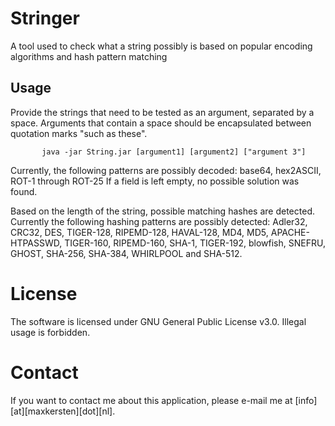# Stringer
A tool used to check what a string possibly is based on popular encoding algorithms and hash pattern matching

## Usage
Provide the strings that need to be tested as an argument, separated by a space.
           Arguments that contain a space should be encapsulated between quotation marks "such as these".

           java -jar String.jar [argument1] [argument2] ["argument 3"]

Currently, the following patterns are possibly decoded:
           base64, hex2ASCII, ROT-1 through ROT-25
If a field is left empty, no possible solution was found.

Based on the length of the string, possible matching hashes are detected. Currently the following hashing patterns are possibly detected: Adler32, CRC32, DES, TIGER-128, RIPEMD-128, HAVAL-128, MD4, MD5, APACHE-HTPASSWD, TIGER-160, RIPEMD-160, SHA-1, TIGER-192, blowfish, SNEFRU, GHOST, SHA-256, SHA-384, WHIRLPOOL and SHA-512.

# License
The software is licensed under GNU General Public License v3.0. Illegal usage is forbidden.

# Contact
If you want to contact me about this application, please e-mail me at [info][at][maxkersten][dot][nl].
